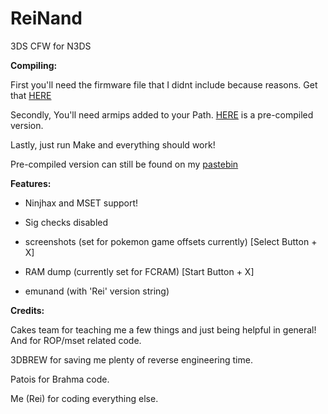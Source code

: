 # ReiNand
3DS CFW for N3DS


**Compiling:**

First you'll need the firmware file that I didnt include because reasons. Get that [HERE](https://www.dropbox.com/s/782eyz22lkmh434/firmware.bin?dl=0)

Secondly, You'll need armips added to your Path. [HERE](https://www.dropbox.com/s/ceuv2qeqp38lpah/armips.exe?dl=0) is a pre-compiled version.

Lastly, just run Make and everything should work!

Pre-compiled version can still be found on my [pastebin](http://pastebin.com/c5AW3TJp)


**Features:**

* Ninjhax and MSET support!

* Sig checks disabled

* screenshots (set for pokemon game  offsets currently) [Select Button + X]

* RAM dump (currently set for FCRAM) [Start Button + X]

* emunand (with 'Rei' version string)
 

**Credits:**
 
 Cakes team for teaching me a few things and just being helpful in general! And for ROP/mset related code.
    
 3DBREW for saving me plenty of reverse engineering time.
    
 Patois for Brahma code.
    
 Me (Rei) for coding everything else.
 